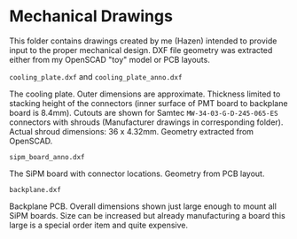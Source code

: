 # Mechanical Drawings

This folder contains drawings created by me (Hazen) intended to provide
input to the proper mechanical design.  DXF file geometry was extracted
either from my OpenSCAD "toy" model or PCB layouts.

```cooling_plate.dxf``` and ```cooling_plate_anno.dxf```

The cooling plate.  Outer dimensions are approximate.  Thickness limited
to stacking height of the connectors (inner surface of PMT board to backplane
board is 8.4mm).  Cutouts are shown for Samtec ```MW-34-03-G-D-245-065-ES```
connectors with shrouds (Manufacturer drawings in corresponding folder).  
Actual shroud dimensions: 36 x 4.32mm.  Geometry extracted from OpenSCAD.

```sipm_board_anno.dxf```

The SiPM board with connector locations.  Geometry from PCB layout.

```backplane.dxf```

Backplane PCB.  Overall dimensions shown just large enough to mount all SiPM boards.
Size can be increased but already manufacturing a board this large is a special
order item and quite expensive.

